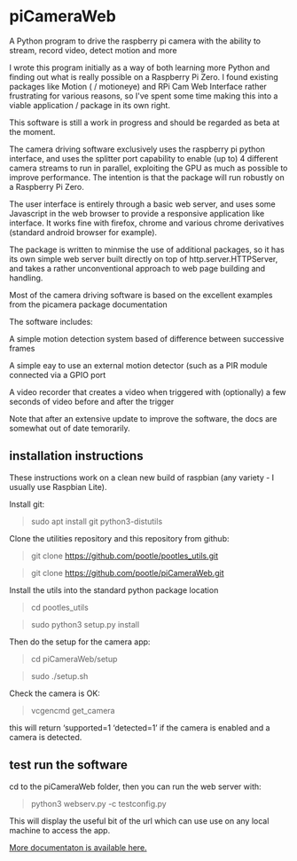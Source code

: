 # piCameraWeb
A Python program to drive the raspberry pi camera with the ability to stream, record video, detect motion and more

I wrote this program initially as a way of both learning more Python and finding out what is really possible on
a Raspberry Pi Zero. I found existing packages like Motion ( / motioneye) and RPi Cam Web Interface rather frustrating 
for various reasons, so I've spent some time making this into a viable application / package in its own right.

This software is still a work in progress and should be regarded as beta at the moment.

The camera driving software exclusively uses the raspberry pi python interface, and uses the splitter port capability to
enable (up to) 4 different camera streams to run in parallel, exploiting the GPU as much as possible to improve performance.
The intention is that the package will run robustly on a Raspberry Pi Zero.

The user interface is entirely through a basic web server, and uses some Javascript in the web browser to provide a responsive
application like interface. It works fine with firefox, chrome and various chrome derivatives (standard android browser for
example).

The package is written to minmise the use of additional packages, so it has its own simple web server built directly on top
of http.server.HTTPServer, and takes a rather unconventional approach to web page building and handling.

Most of the camera driving software is based on the excellent examples from the picamera package documentation

The software includes:

A simple motion detection system based of difference between successive frames

A simple eay to use an external motion detector (such as a PIR module connected via a GPIO port

A video recorder that creates a video when triggered with (optionally) a few seconds of video before and after the trigger

Note that after an extensive update to improve the software, the docs are somewhat out of date temorarily.

## installation instructions
These instructions work on a clean new build of raspbian (any variety - I usually use Raspbian Lite).

Install git:
> sudo apt install git python3-distutils

Clone the utilities repository and this repository from github:
> git clone https://github.com/pootle/pootles_utils.git

> git clone https://github.com/pootle/piCameraWeb.git

Install the utils into the standard python package location
> cd pootles_utils

> sudo python3 setup.py install

Then do the setup for the camera app:
> cd piCameraWeb/setup

> sudo ./setup.sh

Check the camera is OK:
> vcgencmd get_camera

this will return ‘supported=1 ‘detected=1’ if the camera is enabled and a camera is detected.

## test run the software

cd to the piCameraWeb folder, then you can run the web server with:
> python3 webserv.py -c testconfig.py

This will display the useful bit of the url which can use use on any local machine to access the app.

[More documentaton is available here.](https://picamdocs.readthedocs.io/en/latest/)
